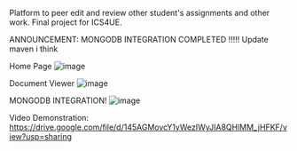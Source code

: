 Platform to peer edit and review other student's assignments and other work. Final project for ICS4UE.

ANNOUNCEMENT: MONGODB INTEGRATION COMPLETED !!!!!
Update maven i think

Home Page
![image](https://github.com/user-attachments/assets/b76a0af9-4544-424a-8f1b-c8e10bd66437)

Document Viewer
![image](https://github.com/user-attachments/assets/4f9ce503-0a89-4463-8561-938ef4825d4d)

MONGODB INTEGRATION!
![image](https://github.com/user-attachments/assets/869a2c59-c418-4105-b61b-f5ba91b60a88)

Video Demonstration:
https://drive.google.com/file/d/145AGMovcY1yWezIWyJIA8QHlMM_jHFKF/view?usp=sharing 
